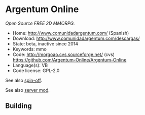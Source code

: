 # Argentum Online

_Open Source FREE 2D MMORPG._

- Home: http://www.comunidadargentum.com/ (Spanish)
- Download: http://www.comunidadargentum.com/descargas/
- State: beta, inactive since 2014
- Keywords: mmo
- Code: http://morgoao.cvs.sourceforge.net/ (cvs) https://github.com/Argentum-Online/Argentum-Online
- Language(s): VB
- Code license: GPL-2.0

See also [spin-off](https://github.com/horacioMartinez/argentumonline.io).

See also [server mod](https://sourceforge.net/projects/aoserverbyshura/).

## Building


